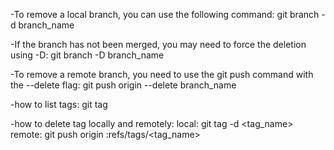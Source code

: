 -To remove a local branch, you can use the following command:
git branch -d branch_name

-If the branch has not been merged, you may need to force the deletion using -D:
git branch -D branch_name

-To remove a remote branch, you need to use the git push command with the --delete flag:
git push origin --delete branch_name

-how to list tags:
git tag

-how to delete tag locally and remotely:
local: git tag -d <tag_name>
remote: git push origin :refs/tags/<tag_name>

